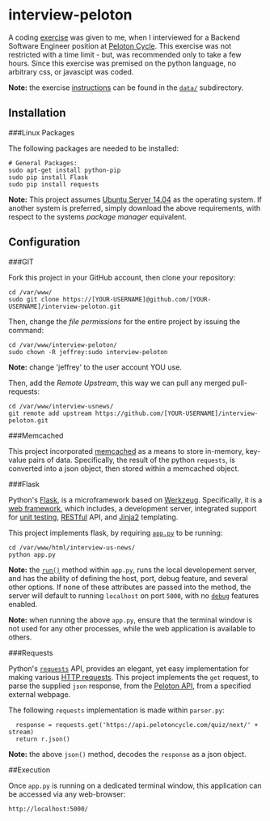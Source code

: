 interview-peloton
================

A coding [exercise](https://github.com/jeff1evesque/interview-peloton/blob/master/data/PelotonCycleBackendTestTask.pdf) was given to me, when I interviewed for a Backend Software Engineer position at [Peloton Cycle](https://www.pelotoncycle.com/).  This exercise was not restricted with a time limit - but, was recommended only to take a few hours.  Since this exercise was premised on the python language, no arbitrary css, or javascipt was coded.

**Note:** the exercise [instructions](https://github.com/jeff1evesque/interview-peloton/blob/master/data/PelotonCycleBackendTestTask.pdf) can be found in the [`data/`](https://github.com/jeff1evesque/interview-peloton/tree/master/data/) subdirectory.

## Installation

###Linux Packages

The following packages are needed to be installed:

```
# General Packages:
sudo apt-get install python-pip
sudo pip install Flask
sudo pip install requests
```

**Note:** This project assumes [Ubuntu Server 14.04](http://www.ubuntu.com/download/server) as the operating system. If another system is preferred, simply download the above requirements, with respect to the systems *package manager* equivalent.

## Configuration

###GIT

Fork this project in your GitHub account, then clone your repository:

```
cd /var/www/
sudo git clone https://[YOUR-USERNAME]@github.com/[YOUR-USERNAME]/interview-peloton.git
```

Then, change the *file permissions* for the entire project by issuing the command:

```
cd /var/www/interview-peloton/
sudo chown -R jeffrey:sudo interview-peloton
```

**Note:** change 'jeffrey' to the user account YOU use.

Then, add the *Remote Upstream*, this way we can pull any merged pull-requests:

```
cd /var/www/interview-usnews/
git remote add upstream https://github.com/[YOUR-USERNAME]/interview-peloton.git
```

###Memcached

This project incorporated [memcached](http://memcached.org/) as a means to store in-memory, key-value pairs of data.  Specifically, the result of the python `requests`, is converted into a json object, then stored within a memcached object.

###Flask

Python's [Flask](http://flask.pocoo.org/), is a microframework based on [Werkzeug](http://werkzeug.pocoo.org/).  Specifically, it is a [web framework](http://en.wikipedia.org/wiki/Web_application_framework), which includes, a development server, integrated support for [unit testing](http://en.wikipedia.org/wiki/Unit_testing), [RESTful](http://en.wikipedia.org/wiki/Representational_state_transfer) API, and [Jinja2](http://jinja.pocoo.org/) templating.

This project implements flask, by requiring [`app.py`](https://github.com/jeff1evesque/interview-peloton/blob/master/app.py) to be running:

```
cd /var/www/html/interview-us-news/
python app.py
```

**Note:** the [`run()`](http://flask.pocoo.org/docs/0.10/api/#flask.Flask.run) method within `app.py`, runs the local developement server, and has the ability of defining the host, port, debug feature, and several other options. If none of these attributes are passed into the method, the server will default to running `localhost` on port `5000`, with no [`debug`](http://flask.pocoo.org/docs/0.10/quickstart/#debug-mode) features enabled.

**Note:** when running the above `app.py`, ensure that the terminal window is not used for any other processes, while the web application is available to others.

###Requests

Python's [`requests`](http://docs.python-requests.org/) API, provides an elegant, yet easy implementation for making various [HTTP requests](http://en.wikipedia.org/wiki/Hypertext_Transfer_Protocol#Request_methods).  This project implements the `get` request, to parse the supplied `json` response, from the [Peloton API](ttps://api.pelotoncycle.com/quiz/next/stream_name), from a specified external webpage.

The following `requests` implementation is made within `parser.py`:

```
  response = requests.get('https://api.pelotoncycle.com/quiz/next/' + stream)
  return r.json()
```

**Note:** the above `json()` method, decodes the `response` as a json object.

##Execution

Once `app.py` is running on a dedicated terminal window, this application can be accessed via any web-browser:

```
http://localhost:5000/
```
